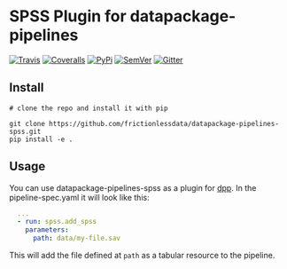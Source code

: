 # SPSS Plugin for datapackage-pipelines

[![Travis](https://img.shields.io/travis/frictionlessdata/datapackage-pipelines-spss/master.svg)](https://travis-ci.org/frictionlessdata/datapackage-pipelines-spss)
[![Coveralls](http://img.shields.io/coveralls/frictionlessdata/datapackage-pipelines-spss/master.svg)](https://coveralls.io/r/frictionlessdata/datapackage-pipelines-spss?branch=master)
[![PyPi](https://img.shields.io/pypi/v/datapackage-pipelines-spss.svg)](https://pypi.python.org/pypi/datapackage-pipelines-spss)
[![SemVer](https://img.shields.io/badge/versions-SemVer-brightgreen.svg)](http://semver.org/)
[![Gitter](https://img.shields.io/gitter/room/frictionlessdata/chat.svg)](https://gitter.im/frictionlessdata/chat)

## Install

```
# clone the repo and install it with pip

git clone https://github.com/frictionlessdata/datapackage-pipelines-spss.git
pip install -e .
```

## Usage

You can use datapackage-pipelines-spss as a plugin for [dpp](https://github.com/frictionlessdata/datapackage-pipelines#datapackage-pipelines). In the pipeline-spec.yaml it will look like this:

```yaml
  ...
  - run: spss.add_spss
    parameters:
      path: data/my-file.sav
```

This will add the file defined at `path` as a tabular resource to the pipeline.

